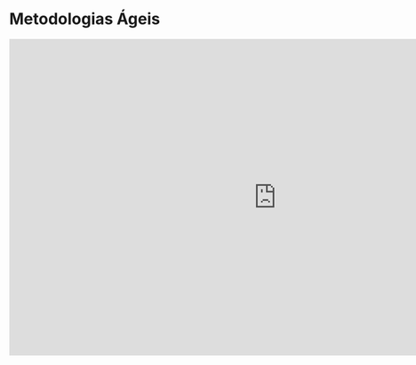 # Metodologias Ágeis

<iframe src="https://docs.google.com/presentation/d/17Kq5uzGfhp5WNvVUBc5050fcRaHDHSXRVTpjmhWJusE/embed?start=false&loop=false&delayms=3000&slide=id.g35f391192_00"frameborder="0" width="960" height="569" allowfullscreen="true" mozallowfullscreen="true" webkitallowfullscreen="true"></iframe>
